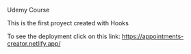 Udemy Course

This is the first proyect created with Hooks

To see the deployment click on this link: https://appointments-creator.netlify.app/
